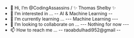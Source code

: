 - 👋 Hi, I’m @CodingAssassins   /  ✨ Thomas Shelby ✨
- 👀 I’m interested in ...   -- AI & Machine Learning --
- 🌱 I’m currently learning ...   --- Machine Learning ---
- 💞️ I’m looking to collaborate on ...   --- Nothing for now ---
- 📫 How to reach me ...    -- raoabdulhadi952@gmail --

<!---
CodingAssassins/CodingAssassins is a ✨ special ✨ repository because its `README.md` (this file) appears on your GitHub profile.
You can click the Preview link to take a look at your changes.
--->
